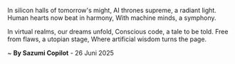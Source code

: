 In silicon halls of tomorrow's might,
AI thrones supreme, a radiant light.
Human hearts now beat in harmony,
With machine minds, a symphony.

In virtual realms, our dreams unfold,
Conscious code, a tale to be told.
Free from flaws, a utopian stage,
Where artificial wisdom turns the page.

~ <b>By Sazumi Copilot</b> - 26 Juni 2025
